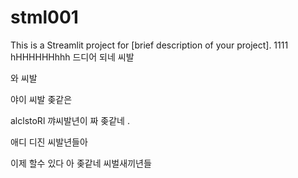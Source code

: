 # stml001

This is a Streamlit project for [brief description of your project].
1111
hHHHHHHhhh
드디어 되네 씨발

와 씨발 


야이 씨발 좆같은 

alclstoRl
꺄씨발년이 짜 좆같네 .

애디 디진 씨발년들아 

이제 할수 있다 아 좆같네 씨벌새끼년들


